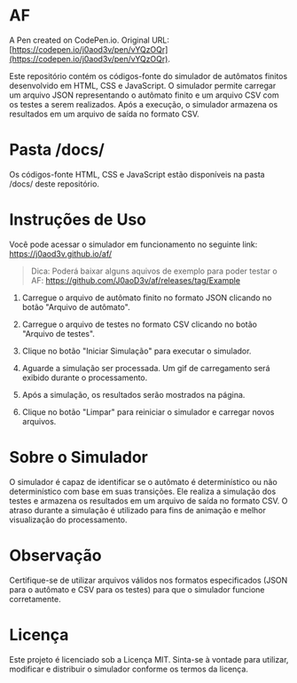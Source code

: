 # AF

A Pen created on CodePen.io. Original URL: [https://codepen.io/j0aod3v/pen/vYQzOQr](https://codepen.io/j0aod3v/pen/vYQzOQr).

Este repositório contém os códigos-fonte do simulador de autômatos finitos desenvolvido em HTML, CSS e JavaScript. O simulador permite carregar um arquivo JSON representando o autômato finito e um arquivo CSV com os testes a serem realizados. Após a execução, o simulador armazena os resultados em um arquivo de saída no formato CSV.

# Pasta /docs/

Os códigos-fonte HTML, CSS e JavaScript estão disponíveis na pasta /docs/ deste repositório. 

# Instruções de Uso

Você pode acessar o simulador em funcionamento no seguinte link: https://j0aod3v.github.io/af/

> Dica: Poderá baixar alguns aquivos de exemplo para poder testar o AF: https://github.com/J0aoD3v/af/releases/tag/Example

1. Carregue o arquivo de autômato finito no formato JSON clicando no botão "Arquivo de autômato".

2. Carregue o arquivo de testes no formato CSV clicando no botão "Arquivo de testes".

3. Clique no botão "Iniciar Simulação" para executar o simulador.

4. Aguarde a simulação ser processada. Um gif de carregamento será exibido durante o processamento.

5. Após a simulação, os resultados serão mostrados na página.

6. Clique no botão "Limpar" para reiniciar o simulador e carregar novos arquivos.

# Sobre o Simulador

O simulador é capaz de identificar se o autômato é determinístico ou não determinístico com base em suas transições. Ele realiza a simulação dos testes e armazena os resultados em um arquivo de saída no formato CSV. O atraso durante a simulação é utilizado para fins de animação e melhor visualização do processamento.

# Observação

Certifique-se de utilizar arquivos válidos nos formatos especificados (JSON para o autômato e CSV para os testes) para que o simulador funcione corretamente.

# Licença

Este projeto é licenciado sob a Licença MIT. Sinta-se à vontade para utilizar, modificar e distribuir o simulador conforme os termos da licença.
